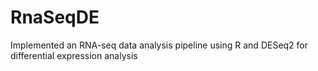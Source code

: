 # RnaSeqDE
Implemented an RNA-seq data analysis pipeline using R and DESeq2 for differential expression analysis
